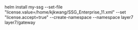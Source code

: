 helm install my-ssg --set-file "license.value=/home/kjkwang/SSG_Enterprise_11.xml" --set "license.accept=true" --create-namespace --namespace layer7 layer7/gateway
